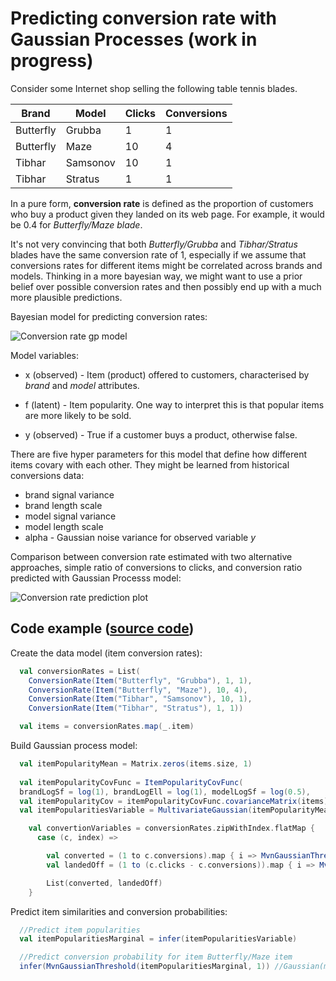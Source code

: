 # Predicting conversion rate with Gaussian Processes (work in progress)

Consider some Internet shop selling the following table tennis blades.

| Brand       | Model       | Clicks  | Conversions|
|-------------|-------------| --------|------------|
| Butterfly   | Grubba      |1        |1           |
| Butterfly   | Maze        |10       |4           |
| Tibhar      | Samsonov    |10       |1           |
| Tibhar      | Stratus     |1        |1           |

In a pure form, **conversion rate** is defined as the proportion of customers who buy a product given they landed on its web page. For example, it would be 0.4 for *Butterfly/Maze blade*. 

It's not very convincing  that both *Butterfly/Grubba* and *Tibhar/Stratus* blades have the same conversion rate of 1, especially if we assume that conversions rates for different items might be correlated across brands and models. Thinking in a more bayesian way, we might want to use a prior belief over possible conversion rates and then possibly end up with a much more plausible predictions.

Bayesian model for predicting conversion rates:

![Conversion rate gp model](https://raw.github.com/danielkorzekwa/bayes-scala/master/doc/dsl_examples/conversionrate/conversion_rate_gp_model.png "Conversion rate gp model")

Model variables:
* x (observed) - Item (product) offered to customers, characterised by *brand* and *model* attributes.

* f (latent) - Item popularity. One way to interpret this is that popular items are more likely to be sold.

* y (observed) - True if a customer buys a product, otherwise false.  

There are five hyper parameters for this model that define how different items covary with each other. They might be learned from historical conversions data: 
* brand signal variance
* brand length scale
* model signal variance
* model length scale
* alpha - Gaussian noise variance for observed variable *y*
  
Comparison between conversion rate estimated with two alternative approaches, simple ratio of conversions to clicks, and conversion ratio predicted with Gaussian Processs model:
   
![Conversion rate prediction plot](https://raw.github.com/danielkorzekwa/bayes-scala/master/doc/dsl_examples/conversionrate/conversion_rate_prediction_plot.png "Conversion rate prediction plot")

## Code example ([source code](https://github.com/danielkorzekwa/bayes-scala/blob/master/src/test/scala/dk/bayes/dsl/demo/conversionrate/ConversionRateTest.scala))
 
Create the data model (item conversion rates):

```scala
  val conversionRates = List(
    ConversionRate(Item("Butterfly", "Grubba"), 1, 1),
    ConversionRate(Item("Butterfly", "Maze"), 10, 4),
    ConversionRate(Item("Tibhar", "Samsonov"), 10, 1),
    ConversionRate(Item("Tibhar", "Stratus"), 1, 1))

  val items = conversionRates.map(_.item)
```

Build Gaussian process model:


```scala
  val itemPopularityMean = Matrix.zeros(items.size, 1)
  
  val itemPopularityCovFunc = ItemPopularityCovFunc(
  brandLogSf = log(1), brandLogEll = log(1), modelLogSf = log(0.5),     modelLogEll = log(1))
  val itemPopularityCov = itemPopularityCovFunc.covarianceMatrix(items)
  val itemPopularitiesVariable = MultivariateGaussian(itemPopularityMean, itemPopularityCov)

    val convertionVariables = conversionRates.zipWithIndex.flatMap {
      case (c, index) =>

        val converted = (1 to c.conversions).map { i => MvnGaussianThreshold(itemPopularitiesVariable, index, exceeds = Some(true)) }
        val landedOff = (1 to (c.clicks - c.conversions)).map { i => MvnGaussianThreshold(itemPopularitiesVariable, index, exceeds = Some(false)) }

        List(converted, landedOff)
    }
```

Predict item similarities and conversion probabilities:


```scala  
  //Predict item popularities
  val itemPopularitiesMarginal = infer(itemPopularitiesVariable)

  //Predict conversion probability for item Butterfly/Maze item
  infer(MvnGaussianThreshold(itemPopularitiesMarginal, 1)) //Gaussian(m=0.438,v=0.018)
```